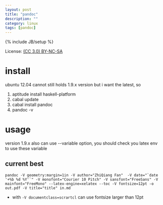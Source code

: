 ```yaml
---
layout: post
title: "pandoc"
description: ""
category: linux
tags: [pandoc]
---
```

{% include JB/setup %}

License: [(CC 3.0) BY-NC-SA](http://creativecommons.org/licenses/by-nc-sa/3.0/)

# install
ubuntu 12.04 cannot still holds 1.9.x version but i want the latest, so
1. aptitude install haskell-platform
1. cabal update
1. cabal install pandoc
1. pandoc -v

# usage
version 1.9.x also can use  --variable option, you should check you latex env to use these variable
## current best

    pandoc -V geometry:margin=1in -V author="ZhiQiang Fan"  -V date="`date '+%b %d %Y'`" -V monofont="Courier 10 Pitch" -V sansfont="FreeSans" -V mainfont="FreeMono" --latex-engine=xelatex --toc -V fontsize=12pt -o out.pdf -V title="title" in.md

* with `-V documentclass=scrartcl` can use fontsize larger than 12pt

